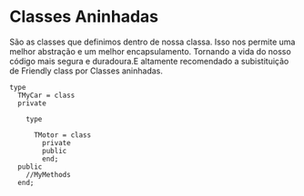 <h1> Classes Aninhadas </h1>

São as classes que definimos dentro de nossa classa. Isso nos permite uma melhor abstração e um melhor encapsulamento.
Tornando a vida do nosso código mais segura e duradoura.E altamente recomendado a subistituição de Friendly class por Classes aninhadas.

    type
      TMyCar = class
      private
      
        type
        
          TMotor = class
            private
            public
            end;
      public
        //MyMethods
      end;
